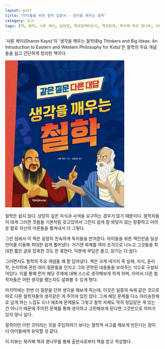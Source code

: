 ```yaml
---
layout: post
title: "아이들을 위한 철학 입문서 - 생각을 깨우는 철학"
category: 도서
tags: [책, 철학, 샤론 케이, 임현정, 책과함께어린이, 책과함께, 북카페 책과 콩나무, 서평]
---
```


'샤론 케이(Sharon Kaye)'의
'생각을 깨우는 철학(Big Thinkers and Big Ideas: An Introduction to Eastern and Western Philosophy for Kids)'은
철학의 주요 개념들을 쉽고 간단하게 정리한 책이다.

![표지](/images/book/big-thinkers-and-big-ideas-book-h480.jpg)

철학은 쉽지 않다.
상당히 깊은 지식과 사색을 요구하는 경우가 많기 때문이다.
철학자들이 대게 그러한 것들을 기본처럼 갖고있어서 그런지
쉽게 잘 와닿지 않는 장황하고 어려운 말로 자신의 이론들을 펼쳐내서 더 그렇다.

그런 점에서 이 책은 굉장히 친숙하게 독자들을 반겨준다.
아이들을 위한 책인만큼 일상언어를 이용해 최대한 쉽게 풀어냈다.
거기엔 화제를 여러 조각으로 나누고 그것들을 최대한 짧은 글로 압축한 것도 한 몫한다.
덕분에 부담은 줄고, 읽기는 더 쉽다.

그러면서도 철학의 주요 개념들 꽤 잘 담아냈다.
책은 크게 네가지 즉 실재, 지식, 윤리학, 논리학에 관한 여러 질문들을 던지고
그와 관련된 내용들을 보여주는 식으로 구성되어있다.
이를 통해 먼저 해당 주제에 대해 스스로 생각해보게 하게 하며,
이어서 다른 철학자들은 어떤 생각을 했는지도 살펴볼 수 있게 했다.

마지막에는 한번 더 질문을 던져 생각을 해보게 하는데,
이것은 일종의 숙제 같은 것으로 따로 다른 철학자들의 생각같은 게 주어져 있진 않다.
그게 해당 문제를 다소 아리송한채로 남게 하는 느낌도 드나
애초에 문제들도 그렇고 철학 자체도 딱히 정답같은 게 있는 건 아니기 때문에
주어진 문제를 통해 생각하고 고민해보게 된다면 그것만으로 의미가 있지 않나 싶다.

철학이란 이런 것이라는 것을 주입하려기 보다는
철학적 사고를 해보게 만든다는 점이 더 아이들에게 유익할 것 같다.



<div class="im im-info">
이 리뷰는 북카페 책과 콩나무를 통해 출판사로부터 책을 받고 작성했다.
</div>
